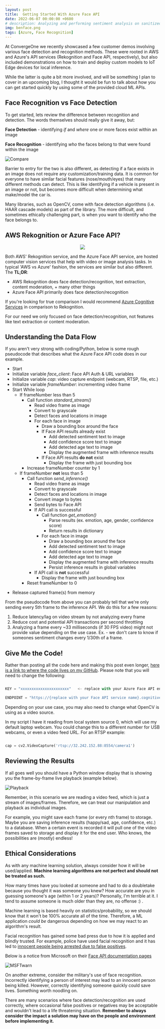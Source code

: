 ```yaml
---
layout: post
title:  Getting Started With Azure Face API
date: 2022-06-07 00:00:00 +0600
# description: Analyzing and performing sentiment analysis on sanitized emails using Microsoft Azure and Python.
img: benface.png
tags: [Azure, Face Recognition] 
---
```


At ConvergeOne we recently showcased a few customer demos involving various face detection and recognition methods. These were rooted in AWS and Azure's API services (Rekognition and Face API, respectively), but also included demonstrations on how to train and deploy custom models to IoT Edge devices for local inference. 

While the latter is quite a bit more involved, and will be something I plan to cover in an upcoming blog, I thought it would be fun to talk about how you can get started quickly by using some of the provided cloud ML APIs.

Face Recognition vs Face Detection 
----------------------------------

To get started, lets review the difference between recognition and detection. The words themselves should really give it away, but:

**Face Detection** - identifying _if_ and _where_ one or more faces exist within an image

**Face Recognition** - identifying _who_ the faces belong to that were found within the image

![Compare](/assets/images/detectvsrecog.png)

Barrier to entry for the two is also different, as detecting if a face exists in an image does not require any customization/training data. It is common for everyone to have similar facial features (nose/mouth/eyes) that many different methods can detect. This is like identifying if a vehicle is present in an image or not, but becomes more difficult when determining what make/model the car is. 

Many libraries, such as OpenCV, come with face detection algorithms (i.e. HAAR cascade models) as part of the library. The more difficult, and sometimes ethically challenging part, is when you want to identify who the face belongs to. 

AWS Rekognition or Azure Face API?
----------------------------------

<div style="text-align:center"><img src="/assets/images/rekogface.png" /></div>

Both AWS' Rekognition service, and the Azure Face API service, are hosted computer vision services that help with video or image analysis tasks. In typical 'AWS vs Azure' fashion, the services are similar but also different. The **TL;DR**:

- AWS Rekognition does face detection/recognition, text extraction, content moderation, + many other things
- Azure Face API primarily does face detection/recognition 

If you're looking for true comparison I would recommend [Azure Cognitive Services](https://azure.microsoft.com/en-us/services/cognitive-services/#features) in comparison to Rekognition. 

For our need we only focused on face detection/recognition, not features like text extraction or content moderation. 

Understanding the Data Flow
-----------------------------------------

If you aren't very strong with coding/Python, below is some rough pseudocode that describes what the Azure Face API code does in our example. 

* Start
* Initialize variable _face_client_: Face API Auth & URL variables
* Initialize variable _cap_: video capture endpoint (webcam, RTSP, file, etc.)
* Initialize variable _frameNumber_: incrementing video frame
* Start While loop
  - If frameNumber less than 5
    - Call function _standard_stream()_
      - Read video frame as image
      - Convert to grayscale
      - Detect faces and locations in image
      - For each face in image
        - Draw a bounding box around the face
        - If Face API results already exist
          - Add detected sentiment text to image
          - Add confidence score text to image
          - Add detected age text to image
          - Display the augmented frame with inference results
        - If Face API results **do not** exist
          - Display the frame with just bounding box
    - Increase frameNumber counter by 1
  - If frameNumber **not** less than 5
    - Call function _send_inference()_
      - Read video frame as image
      - Convert to grayscale
      - Detect faces and locations in image
      - Convert image to bytes
      - Send bytes to Face API
      - If API call is successful
        - Call function _get_emotion()_ 
          - Parse results (ex. emotion, age, gender, confidence score)
          - Return results in dictionary
        - For each face in image
          - Draw a bounding box around the face
          - Add detected sentiment text to image
          - Add confidence score text to image
          - Add detected age text to image
          - Display the augmented frame with inference results
          - Persist inference results in global variables
      - If API call is **not** successful
        - Display the frame with just bounding box
    - Reset frameNumber to 0
- Release captured frame(s) from memory

From the pseudocode from above you can probably tell that we're only sending every 5th frame to the inference API. We do this for a few reasons:

1. Reduce latency/lag on video stream by not analyzing every frame
2. Reduce cost and potential API transactions per second throttling
3. Analyzing a frame every ~33 milliseconds (if 30 FPS video) might not provide value depending on the use case. Ex. - we don't care to know if someones sentiment changes every 1/30th of a frame.

Give Me the Code!
-----------------------------------------

Rather than posting all the code here and making this post even longer, [here is a link to where the code lives on my GitHub](https://github.com/bcprescott/cloudai/blob/main/Azure/FaceAPI/FaceDetection.py). Please note that you will need to change the following: 

```python

KEY = "xxxxxxxxxxxxxxxxxxxxxx"   <- replace with your Azure Face API endpoint key

ENDPOINT = "https://{replace with your Face API service name}.cognitiveservices.azure.com/"

```

Depending on your use case, you may also need to change what OpenCV is using as a video source. 

In my script I have it reading from local system source 0, which will use my default laptop webcam. You could change this to a different number for USB webcams, or even a video feed URL. For an RTSP example:

```python

cap = cv2.VideoCapture('rtsp://32.242.152.88:8554/camera1')

```

Reviewing the Results
-----------------------------------------

If all goes well you should have a Python window display that is showing you the frame-by-frame live playback (example below). 

![Playback](/assets/images/frameplayback.gif)

Remember, in this scenario we are reading a video feed, which is just a stream of images/frames. Therefore, we can treat our manipulation and playback as individual images. 

For example, you might save each frame (or every nth frame) to storage. Maybe you are saving inference results (happy/sad, age, confidence, etc.) to a database. When a certain event is recorded it will pull one of the video frames saved to storage and display it for the end user. Who knows, the possibilities are (mostly) endless!

Ethical Considerations
-----------------------------------------

As with any machine learning solution, always consider how it will be used/applied. **Machine learning algorithms are not perfect and should not be treated as such.** 

How many times have you looked at someone and had to do a doubletake because you thought it was someone you knew? How accurate are you in guessing someone's age (within 1 or 2 years)? Personally, I'm terrible at it. I tend to assume someone is much older than they are, no offense :) .

Machine learning is based heavily on statistics/probability, so we should know that it won't be 100% accurate all of the time. Therefore, a ML application _could be_ dangerous depending on how we may react to an algorithm's result.

Facial recognition has gained some bad press due to how it is applied and blindly trusted. For example, police have used facial recognition and it has led to [innocent people being arrested due to false positives](https://www.wired.com/story/wrongful-arrests-ai-derailed-3-mens-lives/). 

Below is a notice from Microsoft on their [Face API documentation pages](https://docs.microsoft.com/en-us/azure/cognitive-services/face/overview)

![MSFTwarn](/assets/images/msftwarning.png)

On another extreme, consider the military's use of face recognition. Incorrectly identifying a person of interest may lead to an innocent person being killed. However, correctly identifying someone quickly could save lives. Something worth noodling on.

There are many scenarios where face detection/recognition are used correctly, where occasional false positives or negatives may be acceptable and wouldn't lead to a life threatening situation. **Remember to always consider the impact a solution may have on the people and environment before implementing it.**